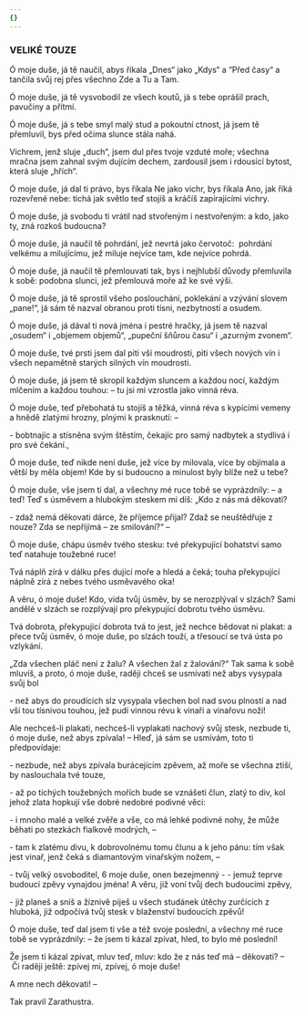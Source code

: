 ```yaml
---
{}
---
```


### VELIKÉ TOUZE

Ó moje duše, já tě naučil, abys říkala „Dnes“ jako „Kdys“ a “Před časy“ a tančila svůj rej přes všechno Zde a Tu a Tam. 

Ó moje duše, já tě vysvobodil ze všech koutů, já s tebe oprášil prach, pavučiny a přítmí.

Ó moje duše, já s tebe smyl malý stud a pokoutní ctnost, já jsem tě přemluvil, bys před očima slunce stála nahá. 

Vichrem, jenž sluje „duch“, jsem dul přes tvoje vzduté moře; všechna mračna jsem zahnal svým dujícím dechem, zardousil jsem i rdousící bytost, která sluje „hřích“. 

Ó moje duše, já dal ti právo, bys říkala Ne jako vichr, bys říkala Ano, jak říká rozevřené nebe: tichá jak světlo teď stojíš a kráčíš zapírajícími vichry. 

Ó moje duše, já svobodu ti vrátil nad stvořeným i nestvořeným: a kdo, jako ty, zná rozkoš budoucna? 

Ó moje duše, já naučil tě pohrdání, jež nevrtá jako červotoč:  pohrdání velkému a milujícímu, jež miluje nejvíce tam, kde nejvíce pohrdá.

Ó moje duše, já naučil tě přemlouvati tak, bys i nejhlubší důvody přemluvila k sobě: podobna slunci, jež přemlouvá moře až ke své výši.

Ó moje duše, já tě sprostil všeho poslouchání, poklekání a vzývání slovem „pane!“, já sám tě nazval obranou proti tísni, nezbytností a osudem.

Ó moje duše, já dával ti nová jména i pestré hračky, já jsem tě nazval „osudem“ i „objemem objemů“, „pupeční šňůrou času“ i „azurným zvonem“.

Ó moje duše, tvé prsti jsem dal piti vší moudrosti, piti všech nových vín i všech nepamětně starých silných vín moudrosti.

Ó moje duše, já jsem tě skropil každým sluncem a každou nocí, každým mlčením a každou touhou: – tu jsi mi vzrostla jako vinná réva.

Ó moje duše, teď přebohatá tu stojíš a těžká, vinná réva s kypícími vemeny a hnědě zlatými hrozny, plnými k prasknutí: –

\- bobtnajíc a stísněna svým štěstím, čekajíc pro samý nadbytek a stydlivá i pro své čekání.,

Ó moje duše, teď nikde není duše, jež více by milovala, více by objímala a větší by měla objem! Kde by si budoucno a minulost byly blíže než u tebe?

Ó moje duše, vše jsem ti dal, a všechny mé ruce tobě se vyprázdnily: – a teď! Teď s úsměvem a hlubokým steskem mi díš: „Kdo z nás má děkovati? 

\- zdaž nemá děkovati dárce, že příjemce přijal? Zdaž se neuštědřuje z nouze? Zda se nepřijímá – ze smilování?“ –

Ó moje duše, chápu úsměv tvého stesku: tvé překypující bohatství samo teď natahuje toužebné ruce!

Tvá náplň zírá v dálku přes dující moře a hledá a čeká; touha překypující náplně zírá z nebes tvého usměvavého oka!

A věru, ó moje duše! Kdo, vida tvůj úsměv, by se nerozplýval v slzách? Sami andělé v slzách se rozplývají pro překypující dobrotu tvého úsměvu.

Tvá dobrota, překypující dobrota tvá to jest, jež nechce bědovat ni plakat: a přece tvůj úsměv, ó moje duše, po slzách touží, a třesoucí se tvá ústa po vzlykání.

„Zda všechen pláč není z žalu? A všechen žal z žalování?“ Tak sama k sobě mluvíš, a proto, ó moje duše, raději chceš se usmívati než abys vysypala svůj bol 

\- než abys do proudících slz vysypala všechen bol nad svou plností a nad vší tou tísnivou touhou, jež pudí vinnou révu k vinaři a vinařovu noži!

Ale nechceš-li plakati, nechceš-li vyplakati nachový svůj stesk, nezbude ti, ó moje duše, než abys zpívala! – Hleď, já sám se usmívám, toto ti předpovídaje:

\- nezbude, než abys zpívala burácejícím zpěvem, až moře se všechna ztiší, by naslouchala tvé touze,

\- až po tichých toužebných mořích bude se vznášeti člun, zlatý to div, kol jehož zlata hopkují vše dobré nedobré podivné věci: 

\- i mnoho malé a velké zvěře a vše, co má lehké podivné nohy, že může běhati po stezkách fialkově modrých, –

\- tam k zlatému divu, k dobrovolnému tomu člunu a k jeho pánu: tím však jest vinař, jenž čeká s diamantovým vinařským nožem, –

\- tvůj velký osvoboditel, 6 moje duše, onen bezejmenný - - jemuž teprve budoucí zpěvy vynajdou jména! A věru, již voní tvůj dech budoucími zpěvy,

\- již planeš a sníš a žíznivě piješ u všech studánek útěchy zurčících z hluboká, již odpočívá tvůj stesk v blaženství budoucích zpěvů!

Ó moje duše, teď dal jsem ti vše a též svoje poslední, a všechny mé ruce tobě se vyprázdnily: – že jsem ti kázal zpívat, hled, to bylo mé poslední! 

Že jsem ti kázal zpívat, mluv teď, mluv: kdo že z nás teď má – děkovati? –  Či raději ještě: zpívej mi, zpívej, ó moje duše!

A mne nech děkovati! –

  

Tak pravil Zarathustra.
